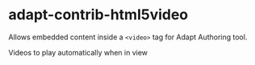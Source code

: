 adapt-contrib-html5video
===============================

Allows embedded content inside a ``<video>`` tag for Adapt Authoring tool. 

Videos to play automatically when in view
